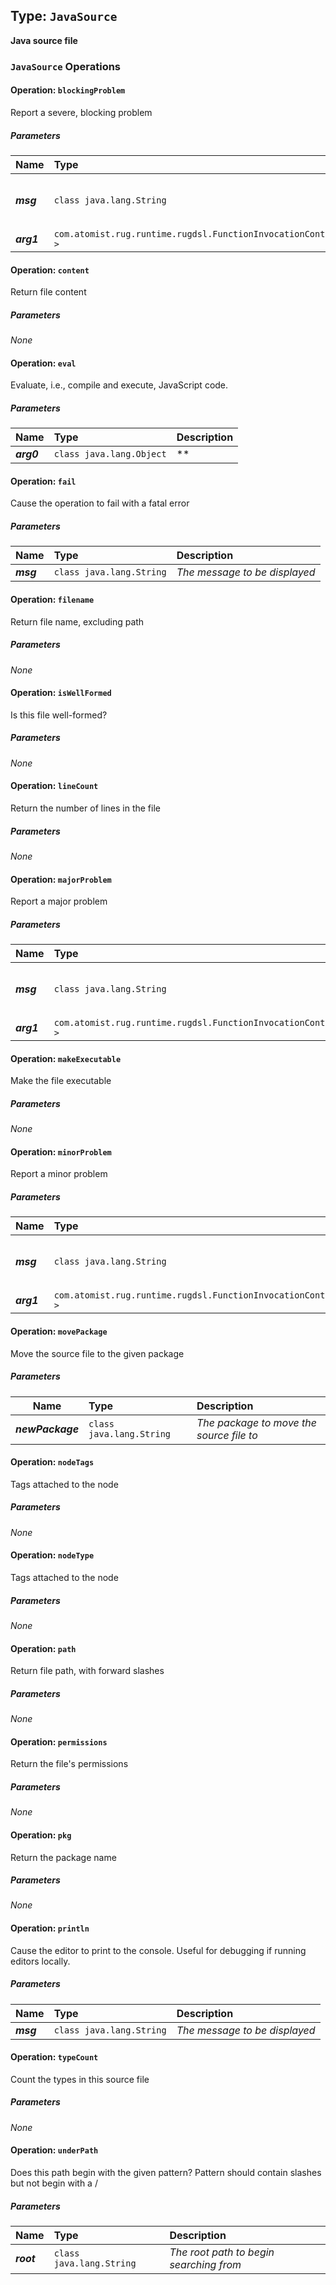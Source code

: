 ## Type: `JavaSource`

**Java source file**

### `JavaSource` Operations

#### Operation: `blockingProblem`

Report a severe, blocking problem

##### Parameters

| Name        | Type           | Description  |
| ------------|:---------------|:-------------|
| ***msg*** | `class java.lang.String` | *The message to be displayed* |
| ***arg1*** | `com.atomist.rug.runtime.rugdsl.FunctionInvocationContext<?>` | ** |

#### Operation: `content`

Return file content

##### Parameters

*None*

#### Operation: `eval`

Evaluate, i.e., compile and execute, JavaScript code.

##### Parameters

| Name        | Type           | Description  |
| ------------|:---------------|:-------------|
| ***arg0*** | `class java.lang.Object` | ** |

#### Operation: `fail`

Cause the operation to fail with a fatal error

##### Parameters

| Name        | Type           | Description  |
| ------------|:---------------|:-------------|
| ***msg*** | `class java.lang.String` | *The message to be displayed* |

#### Operation: `filename`

Return file name, excluding path

##### Parameters

*None*

#### Operation: `isWellFormed`

Is this file well-formed?

##### Parameters

*None*

#### Operation: `lineCount`

Return the number of lines in the file

##### Parameters

*None*

#### Operation: `majorProblem`

Report a major problem

##### Parameters

| Name        | Type           | Description  |
| ------------|:---------------|:-------------|
| ***msg*** | `class java.lang.String` | *The message to be displayed* |
| ***arg1*** | `com.atomist.rug.runtime.rugdsl.FunctionInvocationContext<?>` | ** |

#### Operation: `makeExecutable`

Make the file executable

##### Parameters

*None*

#### Operation: `minorProblem`

Report a minor problem

##### Parameters

| Name        | Type           | Description  |
| ------------|:---------------|:-------------|
| ***msg*** | `class java.lang.String` | *The message to be displayed* |
| ***arg1*** | `com.atomist.rug.runtime.rugdsl.FunctionInvocationContext<?>` | ** |

#### Operation: `movePackage`

Move the source file to the given package

##### Parameters

| Name        | Type           | Description  |
| ------------|:---------------|:-------------|
| ***newPackage*** | `class java.lang.String` | *The package to move the source file to* |

#### Operation: `nodeTags`

Tags attached to the node

##### Parameters

*None*

#### Operation: `nodeType`

Tags attached to the node

##### Parameters

*None*

#### Operation: `path`

Return file path, with forward slashes

##### Parameters

*None*

#### Operation: `permissions`

Return the file's permissions

##### Parameters

*None*

#### Operation: `pkg`

Return the package name

##### Parameters

*None*

#### Operation: `println`

Cause the editor to print to the console. Useful for debugging if running editors locally.

##### Parameters

| Name        | Type           | Description  |
| ------------|:---------------|:-------------|
| ***msg*** | `class java.lang.String` | *The message to be displayed* |

#### Operation: `typeCount`

Count the types in this source file

##### Parameters

*None*

#### Operation: `underPath`

Does this path begin with the given pattern? Pattern should contain slashes but not begin with a /

##### Parameters

| Name        | Type           | Description  |
| ------------|:---------------|:-------------|
| ***root*** | `class java.lang.String` | *The root path to begin searching from* |

